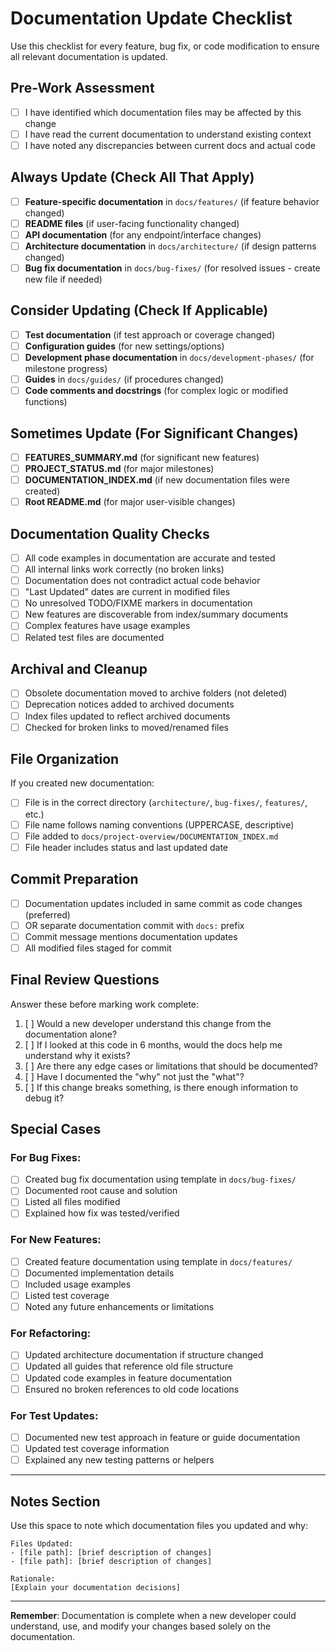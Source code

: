 # Documentation Update Checklist

Use this checklist for every feature, bug fix, or code modification to ensure all relevant documentation is updated.

## Pre-Work Assessment

- [ ] I have identified which documentation files may be affected by this change
- [ ] I have read the current documentation to understand existing context
- [ ] I have noted any discrepancies between current docs and actual code

## Always Update (Check All That Apply)

- [ ] **Feature-specific documentation** in `docs/features/` (if feature behavior changed)
- [ ] **README files** (if user-facing functionality changed)
- [ ] **API documentation** (for any endpoint/interface changes)
- [ ] **Architecture documentation** in `docs/architecture/` (if design patterns changed)
- [ ] **Bug fix documentation** in `docs/bug-fixes/` (for resolved issues - create new file if needed)

## Consider Updating (Check If Applicable)

- [ ] **Test documentation** (if test approach or coverage changed)
- [ ] **Configuration guides** (for new settings/options)
- [ ] **Development phase documentation** in `docs/development-phases/` (for milestone progress)
- [ ] **Guides** in `docs/guides/` (if procedures changed)
- [ ] **Code comments and docstrings** (for complex logic or modified functions)

## Sometimes Update (For Significant Changes)

- [ ] **FEATURES_SUMMARY.md** (for significant new features)
- [ ] **PROJECT_STATUS.md** (for major milestones)
- [ ] **DOCUMENTATION_INDEX.md** (if new documentation files were created)
- [ ] **Root README.md** (for major user-visible changes)

## Documentation Quality Checks

- [ ] All code examples in documentation are accurate and tested
- [ ] All internal links work correctly (no broken links)
- [ ] Documentation does not contradict actual code behavior
- [ ] "Last Updated" dates are current in modified files
- [ ] No unresolved TODO/FIXME markers in documentation
- [ ] New features are discoverable from index/summary documents
- [ ] Complex features have usage examples
- [ ] Related test files are documented

## Archival and Cleanup

- [ ] Obsolete documentation moved to archive folders (not deleted)
- [ ] Deprecation notices added to archived documents
- [ ] Index files updated to reflect archived documents
- [ ] Checked for broken links to moved/renamed files

## File Organization

If you created new documentation:

- [ ] File is in the correct directory (`architecture/`, `bug-fixes/`, `features/`, etc.)
- [ ] File name follows naming conventions (UPPERCASE, descriptive)
- [ ] File added to `docs/project-overview/DOCUMENTATION_INDEX.md`
- [ ] File header includes status and last updated date

## Commit Preparation

- [ ] Documentation updates included in same commit as code changes (preferred)
- [ ] OR separate documentation commit with `docs:` prefix
- [ ] Commit message mentions documentation updates
- [ ] All modified files staged for commit

## Final Review Questions

Answer these before marking work complete:

1. [ ] Would a new developer understand this change from the documentation alone?
2. [ ] If I looked at this code in 6 months, would the docs help me understand why it exists?
3. [ ] Are there any edge cases or limitations that should be documented?
4. [ ] Have I documented the "why" not just the "what"?
5. [ ] If this change breaks something, is there enough information to debug it?

## Special Cases

### For Bug Fixes:
- [ ] Created bug fix documentation using template in `docs/bug-fixes/`
- [ ] Documented root cause and solution
- [ ] Listed all files modified
- [ ] Explained how fix was tested/verified

### For New Features:
- [ ] Created feature documentation using template in `docs/features/`
- [ ] Documented implementation details
- [ ] Included usage examples
- [ ] Listed test coverage
- [ ] Noted any future enhancements or limitations

### For Refactoring:
- [ ] Updated architecture documentation if structure changed
- [ ] Updated all guides that reference old file structure
- [ ] Updated code examples in feature documentation
- [ ] Ensured no broken references to old code locations

### For Test Updates:
- [ ] Documented new test approach in feature or guide documentation
- [ ] Updated test coverage information
- [ ] Explained any new testing patterns or helpers

---

## Notes Section

Use this space to note which documentation files you updated and why:

```
Files Updated:
- [file path]: [brief description of changes]
- [file path]: [brief description of changes]

Rationale:
[Explain your documentation decisions]
```

---

**Remember**: Documentation is complete when a new developer could understand, use, and modify your changes based solely on the documentation.
